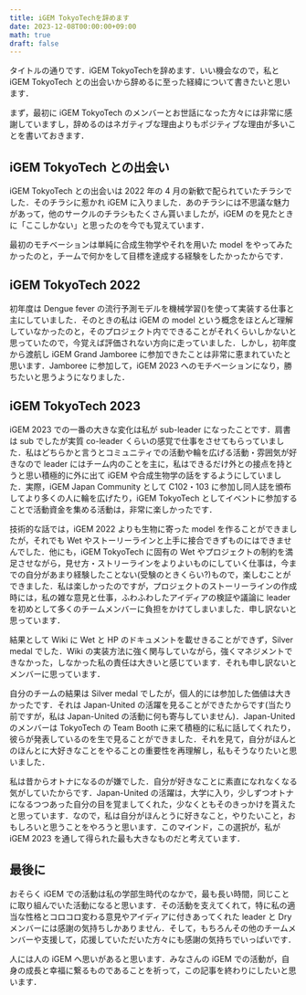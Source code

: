 ```yaml
---
title: iGEM TokyoTechを辞めます
date: 2023-12-08T00:00:00+09:00
math: true
draft: false
---
```


タイトルの通りです．iGEM TokyoTechを辞めます．いい機会なので，私と iGEM TokyoTech との出会いから辞めるに至った経緯について書きたいと思います．

まず，最初に iGEM TokyoTech のメンバーとお世話になった方々には非常に感謝していますし，辞めるのはネガティブな理由よりもポジティブな理由が多いことを書いておきます．


## iGEM TokyoTech との出会い
iGEM TokyoTech との出会いは 2022 年の 4 月の新歓で配られていたチラシでした．そのチラシに惹かれ iGEM に入りました．あのチラシには不思議な魅力があって，他のサークルのチラシもたくさん貰いましたが，iGEM のを見たときに「ここしかない」と思ったのを今でも覚えています．

最初のモチベーションは単純に合成生物学やそれを用いた model をやってみたかったのと，チームで何かをして目標を達成する経験をしたかったからです．

## iGEM TokyoTech 2022
初年度は Dengue fever の流行予測モデルを機械学習()を使って実装する仕事と主にしていました．そのときの私は iGEM の model という概念をほとんど理解していなかったのと，そのプロジェクト内でできることがそれくらいしかないと思っていたので，今覚えば評価されない方向に走っていました．しかし，初年度から渡航し iGEM Grand Jamboree に参加できたことは非常に恵まれていたと思います．Jamboree に参加して，iGEM 2023 へのモチベーションになり，勝ちたいと思うようになりました．

## iGEM TokyoTech 2023
iGEM 2023 での一番の大きな変化は私が sub-leader になったことです．肩書は sub でしたが実質 co-leader くらいの感覚で仕事をさせてもらっていました．私はどちらかと言うとコミュニティでの活動や輪を広げる活動・雰囲気が好きなので leader にはチーム内のことを主に，私はできるだけ外との接点を持とうと思い積極的に外に出て iGEM や合成生物学の話をするようにしていました．実際，iGEM Japan Community として C102・103 に参加し同人誌を頒布してより多くの人に輪を広げたり，iGEM TokyoTech としてイベントに参加することで活動資金を集める活動は，非常に楽しかったです．

技術的な話では，iGEM 2022 よりも生物に寄った model を作ることができましたが，それでも Wet やストーリーラインと上手に接合できずものにはできませんでした．他にも，iGEM TokyoTech に固有の Wet やプロジェクトの制約を満足させながら，見せ方・ストリーラインをよりよいものにしていく仕事は，今までの自分があまり経験したことない(受験のときくらい?)もので，楽しむことができました．私は楽しかったのですが，プロジェクトのストーリーラインの作成時には，私の雑な意見と仕事，ふわふわしたアイディアの検証や議論に leader を初めとして多くのチームメンバーに負担をかけてしまいました．申し訳ないと思っています．

結果として Wiki に Wet と HP のドキュメントを載せきることができず，Silver medal でした．Wiki の実装方法に強く関与していながら，強くマネジメントできなかった，しなかった私の責任は大きいと感じています．それも申し訳ないとメンバーに思っています．

自分のチームの結果は Silver medal でしたが，個人的には参加した価値は大きかったです．それは Japan-United の活躍を見ることができたからです(当たり前ですが，私は Japan-United の活動に何も寄与していません)．Japan-United のメンバーは TokyoTech の Team Booth に来て積極的に私に話してくれたり，彼らが発表しているのを生で見ることができました．それを見て，自分がほんとのほんとに大好きなことをやることの重要性を再理解し，私もそうなりたいと思いました．

私は昔からオトナになるのが嫌でした．自分が好きなことに素直になれなくなる気がしていたからです．Japan-United の活躍は，大学に入り，少しずつオトナになるつつあった自分の目を覚ましてくれた，少なくともそのきっかけを貰えたと思っています．なので，私は自分がほんとうに好きなこと，やりたいこと，おもしろいと思うことをやろうと思います．このマインド，この選択が，私が iGEM 2023 を通して得られた最も大きなものだと考えています．


## 最後に
おそらく iGEM での活動は私の学部生時代のなかで，最も長い時間，同じことに取り組んでいた活動になると思います．その活動を支えてくれて，特に私の適当な性格とコロコロ変わる意見やアイディアに付きあってくれた leader と Dry メンバーには感謝の気持ちしかありません．そして，もちろんその他のチームメンバーや支援して，応援していただいた方々にも感謝の気持ちでいっぱいです．

人には人の iGEM へ思いがあると思います．みなさんの iGEM での活動が，自身の成長と幸福に繋るものであることを祈って，この記事を終わりにしたいと思います．